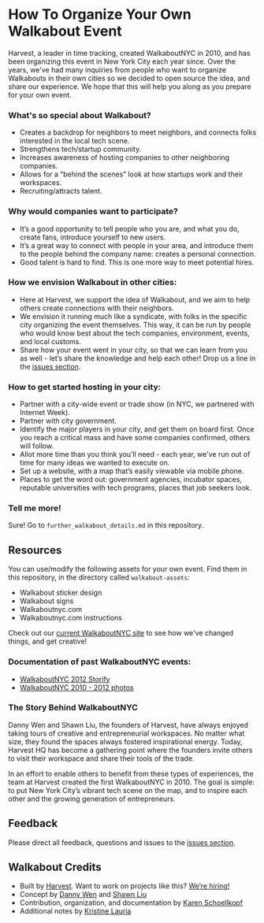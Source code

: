 # How To Organize Your Own Walkabout Event
Harvest, a leader in time tracking, created WalkaboutNYC in 2010, and has been organizing this event in New York City each year since. Over the years, we've had many inquiries from people who want to organize Walkabouts in their own cities so we decided to open source the idea, and share our experience. We hope that this will help you along as you prepare for your own event.

### What's so special about Walkabout?
* Creates a backdrop for neighbors to meet neighbors, and connects folks interested in the local tech scene.
* Strengthens tech/startup community.
* Increases awareness of hosting companies to other neighboring companies.
* Allows for a “behind the scenes” look at how startups work and their workspaces.
* Recruiting/attracts talent.

### Why would companies want to participate?
* It’s a good opportunity to tell people who you are, and what you do, create fans, introduce yourself to new users.
* It’s a great way to connect with people in your area, and introduce them to the people behind the company name: creates a personal connection.
* Good talent is hard to find. This is one more way to meet potential hires.

### How we envision Walkabout in other cities:
* Here at Harvest, we support the idea of Walkabout, and we aim to help others create connections with their neighbors.
* We envision it running much like a syndicate, with folks in the specific city organizing the event themselves. This way, it can be run by people who would know best about the tech companies, environment, events, and local customs.
* Share how your event went in your city, so that we can learn from you as well - let’s share the knowledge and help each other! Drop us a line in the [issues section](https://github.com/harvesthq/how-to-walkabout/issues).

### How to get started hosting in your city:
* Partner with a city-wide event or trade show (in NYC, we partnered with Internet Week).
* Partner with city government.
* Identify the major players in your city, and get them on board first. Once you reach a critical mass and have some companies confirmed, others will follow.
* Allot more time than you think you’ll need - each year, we've run out of time for many ideas we wanted to execute on.
* Set up a website, with a map that’s easily viewable via mobile phone.
* Places to get the word out: government agencies, incubator spaces, reputable universities with tech programs, places that job seekers look.

### Tell me more! 
Sure! Go to `further_walkabout_details.md` in this repository.

## Resources
You can use/modify the following assets for your own event. Find them in this repository, in the directory called `walkabout-assets`:

* Walkabout sticker design
* Walkabout signs
* Walkaboutnyc.com
* Walkaboutnyc.com instructions

Check out our [current WalkaboutNYC site](http://walkaboutnyc.com/) to see how we've changed things, and get creative!

### Documentation of past WalkaboutNYC events:
* [WalkaboutNYC 2012 Storify](http://storify.com/walkaboutnyc/walkaboutnyc2012)
* [WalkaboutNYC 2010 - 2012 photos](http://www.flickr.com/photos/harvesthq/sets/72157624283744020/)

### The Story Behind WalkaboutNYC
Danny Wen and Shawn Liu, the founders of Harvest, have always enjoyed taking tours of creative and entrepreneurial workspaces. No matter what size, they found the spaces always fostered inspirational energy. Today, Harvest HQ has become a gathering point where the founders invite others to visit their workspace and share their tools of the trade.

In an effort to enable others to benefit from these types of experiences, the team at Harvest created the first WalkaboutNYC in 2010. The goal is simple: to put New York City’s vibrant tech scene on the map, and to inspire each other and the growing generation of entrepreneurs.

## Feedback
Please direct all feedback, questions and issues to the [issues section](https://github.com/harvesthq/how-to-walkabout/issues).

## Walkabout Credits
* Built by [Harvest](http://www.getharvest.com/). Want to work on projects like this? [We’re hiring!](http://www.getharvest.com/careers)
* Concept by [Danny Wen](http://www.getharvest.com/about/meet-the-team#danny-wen) and [Shawn Liu](http://www.getharvest.com/about/meet-the-team#shawn-liu)
* Contribution, organization, and documentation by [Karen Schoellkopf](http://flavors.me/kgunette)
* Additional notes by [Kristine Lauria](http://www.krissymo.com/)